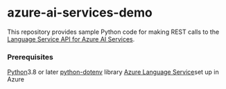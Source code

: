 # azure-ai-services-demo

This repository provides sample Python code for making REST calls to the [Language Service API for Azure AI Services](https://learn.microsoft.com/en-us/azure/ai-services/language-service/).

### Prerequisites

[Python](https://www.python.org/)3.8 or later
[python-dotenv](https://pypi.org/project/python-dotenv/) library
[Azure Language Service](https://learn.microsoft.com/en-us/azure/ai-services/language-service/language-detection/quickstart?tabs=macos&pivots=programming-language-python)set up in Azure
